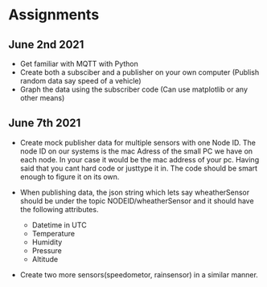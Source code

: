 # Assignments 
## June 2nd 2021
- Get familiar with MQTT with Python 
- Create both a subsciber and a publisher on your own computer (Publish random data say speed of a vehicle)
- Graph the data using the subscriber code (Can use matplotlib or any other means) 

## June 7th 2021
- Create mock publisher data for multiple sensors with one Node ID. The node ID on  our systems is the mac Adress of the small PC we have on each node. In your case it would be the mac address of your pc. Having said that you cant hard code or justtype it in. The code should be smart enough to figure it on its own. 
- When publishing data, the json string which lets say wheatherSensor should be under the topic NODEID/wheatherSensor and it should have the following attributes.
     - Datetime in UTC 
     - Temperature 
     - Humidity
     - Pressure 
     - Altitude

- Create two more sensors(speedometor, rainsensor) in a similar manner.





